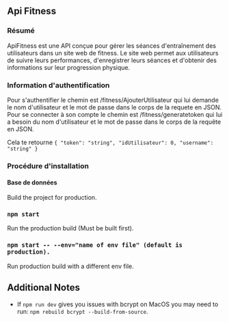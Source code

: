 ## Api Fitness

### Résumé
ApiFitness est une API conçue pour gérer les séances d'entraînement des utilisateurs dans un site web de fitness. Le site web permet aux utilisateurs de suivre leurs performances, d'enregistrer leurs séances et d'obtenir des informations sur leur progression physique.

### Information d'authentification
Pour s'authentifier le chemin est /fitness/AjouterUtilisateur qui lui demande le nom d'utilisateur et le mot de passe dans le corps de la requete en JSON.
Pour se connecter à son compte le chemin est /fitness/generatetoken qui lui a besoin du nom d'utilisateur et le mot de passe dans le corps de la requête en JSON.

Cela te retourne `{
  "token": "string",
  "idUtilisateur": 0,
  "username": "string"
}`

### Procédure d'installation
#### Base de données

Build the project for production.

### `npm start`

Run the production build (Must be built first).

### `npm start -- --env="name of env file" (default is production).`

Run production build with a different env file.


## Additional Notes

- If `npm run dev` gives you issues with bcrypt on MacOS you may need to run: `npm rebuild bcrypt --build-from-source`. 
